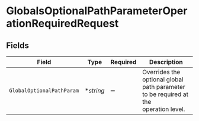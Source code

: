 # GlobalsOptionalPathParameterOperationRequiredRequest


## Fields

| Field                                                                                | Type                                                                                 | Required                                                                             | Description                                                                          |
| ------------------------------------------------------------------------------------ | ------------------------------------------------------------------------------------ | ------------------------------------------------------------------------------------ | ------------------------------------------------------------------------------------ |
| `GlobalOptionalPathParam`                                                            | **string*                                                                            | :heavy_minus_sign:                                                                   | Overrides the optional global path parameter to be required at the<br/>operation level.<br/> |